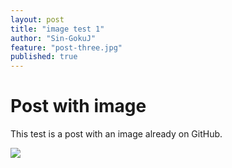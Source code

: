 ```yaml
---
layout: post 
title: "image test 1"
author: "Sin-GokuJ"
feature: "post-three.jpg" 
published: true
---
```


# Post with image

This test is a post with an image already on GitHub.

<p>
<img src="{{ site.baseurl}}/assets/images/post-three.jpg" class="u-full-width" />
</p> 
